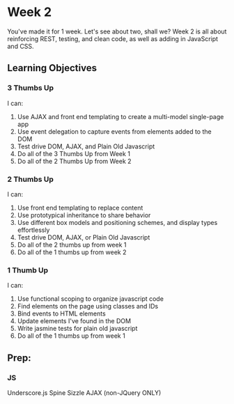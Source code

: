 # Week 2
You've made it for 1 week. Let's see about two, shall we? Week 2 is all about
reinforcing REST, testing, and clean code, as well as adding in JavaScript and
CSS.

## Learning Objectives

### 3 Thumbs Up
I can:
1. Use AJAX and front end templating to create a multi-model single-page app
2. Use event delegation to capture events from elements added to the DOM
3. Test drive DOM, AJAX, and Plain Old Javascript
4. Do all of the 3 Thumbs Up from Week 1
5. Do all of the 2 Thumbs Up from Week 2

### 2 Thumbs Up
I can:
1. Use front end templating to replace content
2. Use prototypical inheritance to share behavior
3. Use different box models and positioning schemes, and display types effortlessly
4. Test drive DOM, AJAX, or Plain Old Javascript
5. Do all of the 2 thumbs up from week 1
6. Do all of the 1 thumbs up from week 2


### 1 Thumb Up
I can:
1. Use functional scoping to organize javascript code
2. Find elements on the page using classes and IDs
2. Bind events to HTML elements
3. Update elements I've found in the DOM
4. Write jasmine tests for plain old javascript
5. Do all of the 1 thumbs up from week 1

## Prep:
### JS
Underscore.js
Spine
Sizzle
AJAX (non-JQuery ONLY)
